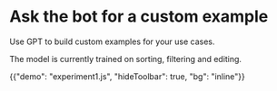 # Ask the bot for a custom example

<p class="description">Use GPT to build custom examples for your use cases.</p>

The model is currently trained on sorting, filtering and editing.

{{"demo": "experiment1.js", "hideToolbar": true, "bg": "inline"}}
